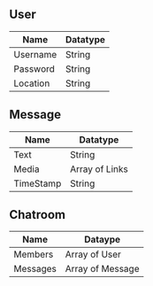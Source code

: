 ## User 

Name | Datatype |
--- | --- |
Username | String |
Password | String |
Location | String |

## Message

Name | Datatype |
--- | --- |
Text | String |
Media | Array of Links |
TimeStamp | String |

## Chatroom

Name | Dataype|
--- | --- |
Members | Array of User |
Messages | Array of Message |




